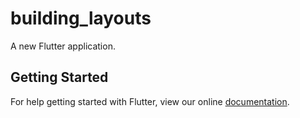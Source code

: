 # building_layouts

A new Flutter application.

## Getting Started

For help getting started with Flutter, view our online
[documentation](https://flutter.io/).
